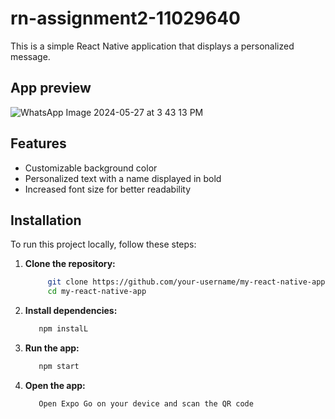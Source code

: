 # rn-assignment2-11029640

This is a simple React Native application that displays a personalized message.

## App preview

![WhatsApp Image 2024-05-27 at 3 43 13 PM](https://github.com/Owusu-Desmond/rn-assignment2-11029640/assets/92303891/e15d8353-73e7-41d5-9a2c-0e2426db855f)


## Features

- Customizable background color
- Personalized text with a name displayed in bold
- Increased font size for better readability

## Installation

To run this project locally, follow these steps:

1. **Clone the repository:**

   ```bash
        git clone https://github.com/your-username/my-react-native-app.git
        cd my-react-native-app
   ```

2. **Install dependencies:**

    ```bash
       npm instalL
    ```

3. **Run the app:**

    ```bash
       npm start
    ```

4. **Open the app:**

    ```bash
       Open Expo Go on your device and scan the QR code
    ```
